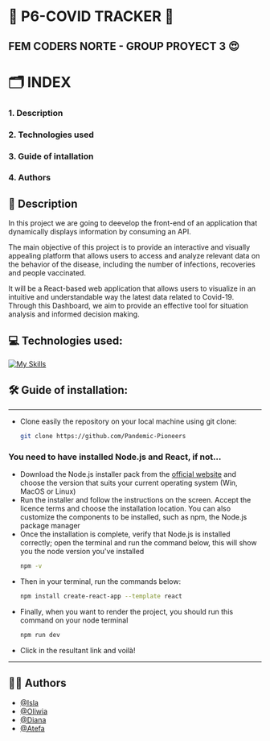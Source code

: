 # 🦠 P6-COVID TRACKER 🦠
## FEM CODERS NORTE - GROUP PROYECT 3 😍

# 🗂️ INDEX
### 1. Description
### 2. Technologies used
### 3. Guide of intallation
### 4. Authors



## 📝 Description
In this project we are going to deevelop the front-end of an application that dynamically displays information by consuming an API.

The main objective of this project is to provide an interactive and visually appealing platform that allows users to access and analyze relevant data on the behavior of the disease, including the number of infections, recoveries and people vaccinated.

It will be a React-based web application that allows users to visualize in an intuitive and understandable way the latest data related to Covid-19. Through this Dashboard, we aim to provide an effective tool for situation analysis and informed decision making.



## 💻 Technologies used:
[![My Skills](https://skillicons.dev/icons?i=js,html,css,git,github,figma,nodejs,react,discord)](https://skillicons.dev)

## 🛠️ Guide of installation:
------
- Clone easily the repository on your local machine using git clone:

  ```bash
  git clone https://github.com/Pandemic-Pioneers
  ```

### You need to have installed Node.js and React, if not...
- Download the Node.js installer pack from the [official website](https://nodejs.org/en) and choose the version that suits your current operating system (Win, MacOS or Linux)
- Run the installer and follow the instructions on the screen. Accept the licence terms and choose the installation location. You can also customize the components to be installed, such as npm, the Node.js package manager
- Once the installation is complete, verify that Node.js is installed correctly; open the terminal and run the command below, this will show you the node version you've installed
  ```bash
  npm -v
  ```
- Then in your terminal, run the commands below:
  ```bash
  npm install create-react-app --template react
  ```
- Finally, when you want to render the project, you should run this command on your node terminal
  ```bash
  npm run dev
  ```
- Click in the resultant link and voilà!
  
-----


## 👩‍💻 Authors

- [@Isla](https://github.com/islacrur)
- [@Oliwia](https://github.com/LiwKltn)
- [@Diana](https://github.com/dialomt)
- [@Atefa](https://github.com/Atefa1234)
